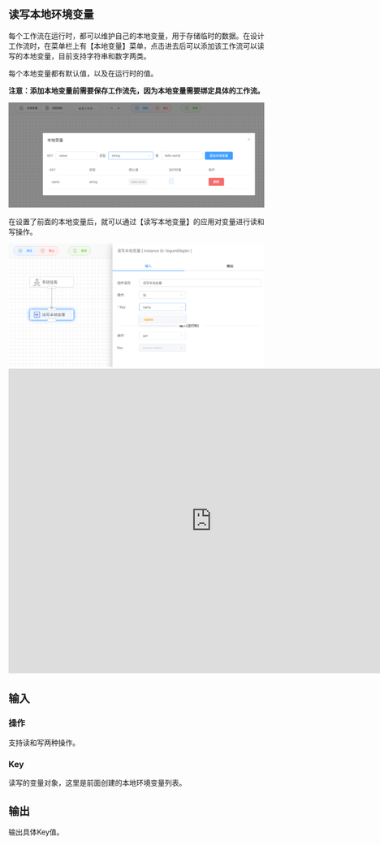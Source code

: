 ## 读写本地环境变量

每个工作流在运行时，都可以维护自己的本地变量，用于存储临时的数据。在设计工作流时，在菜单栏上有【本地变量】菜单，点击进去后可以添加该工作流可以读写的本地变量，目前支持字符串和数字两类。

每个本地变量都有默认值，以及在运行时的值。

**注意：添加本地变量前需要保存工作流先，因为本地变量需要绑定具体的工作流。**

<img src="./img/read_write_local_variable.png" alt="image-20240826094811077" style="zoom:50%;" />

在设置了前面的本地变量后，就可以通过【读写本地变量】的应用对变量进行读和写操作。

<img src="./img/read_write_local_variable_app.png" alt="image-20240826094940428" style="zoom:50%;" />

<iframe 
    width="800" 
    height="600" 
    src="https://www.youtube.com/embed/6B67QKpXXGE"  frameborder="0" 
    allow="accelerometer; autoplay; encrypted-media; gyroscope; picture-in-picture" 
    allowfullscreen>
</iframe>



## 输入

### 操作

支持读和写两种操作。



### Key

读写的变量对象，这里是前面创建的本地环境变量列表。



## 输出

输出具体Key值。
